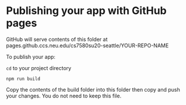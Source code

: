 # Publishing your app with GitHub pages

GitHub will serve contents of this folder at pages.github.ccs.neu.edu/cs7580su20-seattle/YOUR-REPO-NAME

To publish your app:

`cd` to your project directory

`npm run build`

Copy the contents of the build folder into this folder then copy and push your changes. You do not need to keep this file.